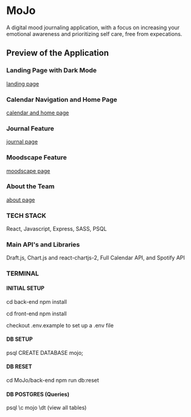 # MoJo
A digital mood journaling application, with a focus on increasing your emotional awareness and prioritizing self care, free from expecations.

## Preview of the Application
### Landing Page with Dark Mode
[landing page](https://github.com/ksakuran/MoJo/blob/main/front-end/public/images/readme-files/mojo-landing-page.gif?raw=true)

### Calendar Navigation and Home Page
[calendar and home page](https://github.com/ksakuran/MoJo/blob/main/front-end/public/images/readme-files/mojo-calendar-home.gif?raw=true)

### Journal Feature
[journal page](https://github.com/ksakuran/MoJo/blob/main/front-end/public/images/readme-files/journal-page.png?raw=true)

### Moodscape Feature
[moodscape page](https://github.com/ksakuran/MoJo/blob/main/front-end/public/images/readme-files/moodscape.gif?raw=true)

### About the Team
[about page](https://github.com/ksakuran/MoJo/blob/main/front-end/public/images/readme-files/about-page.png?raw=true)


### TECH STACK
React, Javascript, Express, SASS, PSQL

### Main API's and Libraries
Draft.js, Chart.js and react-chartjs-2, Full Calendar API, and Spotify API

### TERMINAL ###

#### INITIAL SETUP
cd back-end
npm install

cd front-end
npm install

checkout .env.example to set up a .env file

#### DB SETUP
psql
CREATE DATABASE mojo;

#### DB RESET
cd MoJo/back-end
npm run db:reset

#### DB POSTGRES (Queries)
psql
\c mojo
\dt (view all tables)

